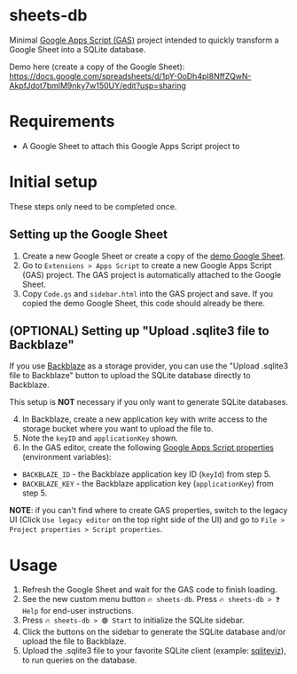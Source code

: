 # sheets-db

Minimal [Google Apps Script (GAS)](https://developers.google.com/apps-script) project intended to quickly transform a Google Sheet into a SQLite database.

Demo here (create a copy of the Google Sheet): https://docs.google.com/spreadsheets/d/1pY-0oDh4pI8NffZQwN-AkpfJdot7bmlM9nky7w150UY/edit?usp=sharing

# Requirements
- A Google Sheet to attach this Google Apps Script project to

# Initial setup

These steps only need to be completed once.

## Setting up the Google Sheet

1. Create a new Google Sheet or create a copy of the [demo Google Sheet](https://docs.google.com/spreadsheets/d/1pY-0oDh4pI8NffZQwN-AkpfJdot7bmlM9nky7w150UY/edit?usp=sharing).
2. Go to `Extensions > Apps Script` to create a new Google Apps Script (GAS) project. The GAS project is automatically attached to the Google Sheet.
3. Copy `Code.gs` and `sidebar.html` into the GAS project and save. If you copied the demo Google Sheet, this code should already be there.

## (OPTIONAL) Setting up "Upload .sqlite3 file to Backblaze"

If you use [Backblaze](https://www.backblaze.com/) as a storage provider, you can use the "Upload .sqlite3 file to Backblaze" button to upload the SQLite database directly to Backblaze. 

This setup is **NOT** necessary if you only want to generate SQLite databases.

4. In Backblaze, create a new application key with write access to the storage bucket where you want to upload the file to.
5. Note the `keyID` and `applicationKey` shown.
6. In the GAS editor, create the following [Google Apps Script properties](https://developers.google.com/apps-script/guides/properties) (environment variables):
- `BACKBLAZE_ID` - the Backblaze application key ID (`keyId`) from step 5.
- `BACKBLAZE_KEY` - the Backblaze application key (`applicationKey`) from step 5.

**NOTE**: if you can't find where to create GAS properties, switch to the legacy UI (Click `Use legacy editor` on the top right side of the UI) and go to `File > Project properties > Script properties`.

# Usage

1. Refresh the Google Sheet and wait for the GAS code to finish loading.
2. See the new custom menu button `🔥 sheets-db`. Press `🔥 sheets-db > ❓ Help` for end-user instructions.
3. Press `🔥 sheets-db > 🟢 Start` to initialize the SQLite sidebar.
4. Click the buttons on the sidebar to generate the SQLite database and/or upload the file to Backblaze.
5. Upload the .sqlite3 file to your favorite SQLite client (example: [sqliteviz](https://lana-k.github.io/sqliteviz/#/workspace)), to run queries on the database.
